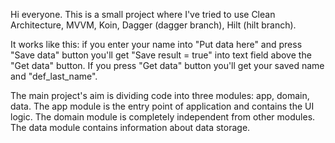 
Hi everyone. This is a small project where I've tried to use Clean Architecture, MVVM, Koin, Dagger (dagger branch), Hilt (hilt branch).

It works like this: if you enter your name into "Put data here" and press "Save data" button you'll get "Save result = true" into text field above the "Get data" button.
If you press "Get data" button you'll get your saved name and "def_last_name".

The main project's aim is dividing code into three modules: app, domain, data. 
The app module is the entry point of application and contains the UI logic.
The domain module is completely independent from other modules.
The data module contains information about data storage.



 
